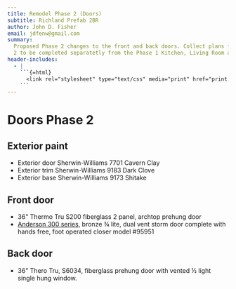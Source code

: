```yaml
---
title: Remodel Phase 2 (Doors)
subtitle: Richland Prefab 2BR
author: John D. Fisher
email: jdfenw@gmail.com
summary:
  Proposed Phase 2 changes to the front and back doors. Collect plans for Phase
  2 to be completed separatetly from the Phase 1 Kitchen, Living Room and Bedrooms.
header-includes:
  - |
    ```{=html}
      <link rel="stylesheet" type="text/css" media="print" href="print.css" />
    ```
---
```


<!-- markdownlint-disable MD025 -->

# Doors Phase 2

<!-- markdownlint-enable MD025 -->

## Exterior paint

- Exterior door Sherwin-Williams 7701 Cavern Clay
- Exterior trim Sherwin-Williams 9183 Dark Clove
- Exterior base Sherwin-Williams 9173 Shitake

## Front door

- 36" Thermo Tru S200 fiberglass 2 panel, archtop prehung door
- [Anderson 300 series](https://www.homedepot.com/p/Andersen-300-Series-36-in-x-80-in-Bronze-Universal-3-4-Light-Mid-View-Aluminum-Storm-Door-with-Black-Handle-Set-95953/325578583),
  bronze ¾ lite, dual vent storm door complete
  with hands free, foot operated closer model #95951

## Back door

- 36" Thero Tru, S6034, fiberglass prehung door
  with vented ½ light single hung window.
